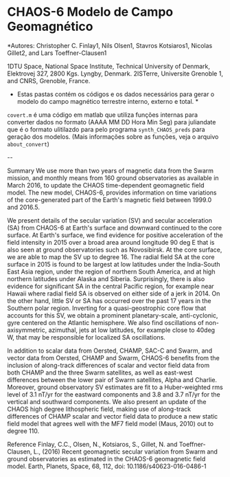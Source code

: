 # CHAOS-6 Modelo de Campo Geomagnético 

*Autores: Christopher C. Finlay1, Nils Olsen1, Stavros Kotsiaros1, Nicolas Gillet2, and Lars Toeffner-Clausen1

1DTU Space, National Space Institute, Technical University of Denmark, Elektrovej 327, 2800 Kgs. Lyngby, Denmark.
2ISTerre, Universite Grenoble 1, and CNRS, Grenoble, France.



* Estas pastas contém os códigos e os dados necessários para gerar o modelo do campo magnético terrestre interno, externo e total. *

`covert.m` é uma código em matlab que utiliza funções internas para converter dados no formato (AAAA MM DD Hora Min Seg) para juliandate que é o formato ulitilazdo para pelo programa `synth_CHAOS_preds` para geração dos modelos. (Mais informações sobre as funções, veja o arquivo `about_convert`)










--



Summary
We use more than two years of magnetic data from the Swarm mission, and monthly means from 160 ground observatories as available in March 2016, to update the CHAOS time-dependent geomagnetic field model. The new model, CHAOS-6, provides information on time variations of the core-generated part of the Earth's magnetic field between 1999.0 and 2016.5. 

We present details of the secular variation (SV) and secular acceleration (SA) from CHAOS-6 at Earth's surface and downward continued to the core surface. At Earth's surface, we find evidence for positive acceleration of the field intensity in 2015 over a broad area around longitude 90 deg E that is also seen at ground observatories such as Novosibirsk. At the core surface, we are able to map the SV up to degree 16. The radial field SA at the core surface in 2015 is found to be largest at low latitudes under the India-South East Asia region, under the region of northern South America, and at high northern latitudes under Alaska and Siberia. Surprisingly, there is also evidence for significant SA in the central Pacific region, for example near Hawaii where radial field SA is observed on either side of a jerk in 2014. On the other hand, little SV or SA has occurred over the past 17 years in the Southern polar region. Inverting for a quasi-geostrophic core flow that accounts for this SV, we obtain a prominent planetary-scale, anti-cyclonic, gyre centered on the Atlantic hemisphere. We also find oscillations of non-axisymmetric, azimuthal, jets at low latitudes, for example close to 40deg W, that may be responsible for localized SA oscillations. 

In addition to scalar data from Oersted, CHAMP, SAC-C and Swarm, and vector data from Oersted, CHAMP and Swarm, CHAOS-6 benefits from the inclusion of along-track differences of scalar and vector field data from both CHAMP and the three Swarm satellites, as well as east-west differences between the lower pair of Swarm satellites, Alpha and Charlie. Moreover, ground observatory SV estimates are fit to a Huber-weighted rms level of 3.1 nT/yr for the eastward components and 3.8 and 3.7 nT/yr for the vertical and southward components. We also present an update of the CHAOS high degree lithospheric field, making use of along-track differences of CHAMP scalar and vector field data to produce a new static field model that agrees well with the MF7 field model (Maus, 2010) out to degree 110. 

Reference
Finlay, C.C., Olsen, N., Kotsiaros, S., Gillet, N. and Toeffner-Clausen, L., (2016) Recent geomagnetic secular variation from Swarm and ground observatories as estimated in the CHAOS-6 geomagnetic field model. Earth, Planets, Space, 68, 112, doi: 10.1186/s40623-016-0486-1
